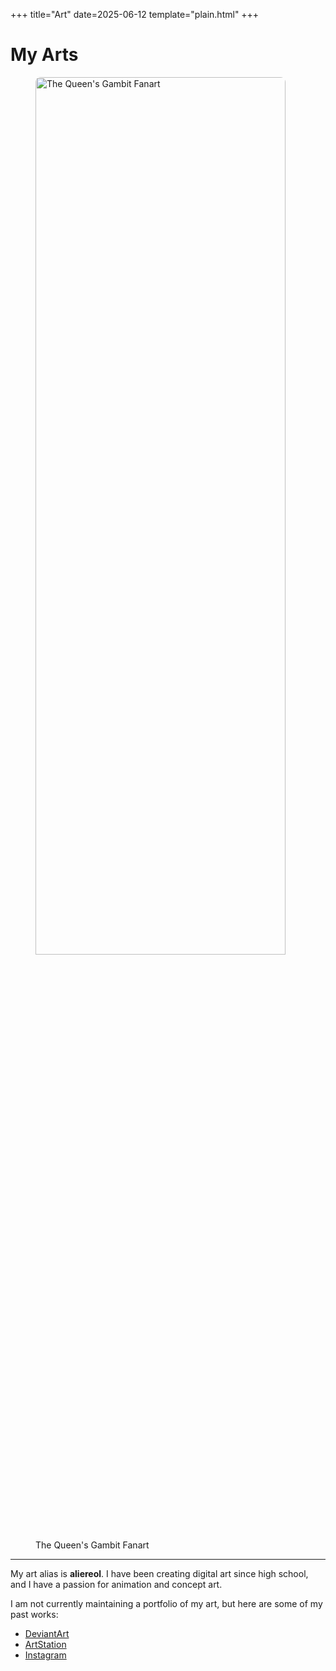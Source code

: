 +++
title="Art"
date=2025-06-12
template="plain.html"
+++

# My Arts


<figure class="text-center mb-4">
<img src="https://cdna.artstation.com/p/assets/images/images/032/000/684/large/allie-tran-img-0526.jpg?1605191548" alt="The Queen's Gambit Fanart" class="image rounded-circle mb-3" style="width: max(400px, 60%); height: auto; object-fit: cover; border-radius: 8px;">
    <figcaption class="text-muted">The Queen's Gambit Fanart</figcaption>
</figure>

---

My art alias is **aliereol**. I have been creating digital art since high school, and I have a passion for animation and concept art. 

I am not currently maintaining a portfolio of my art, but here are some of my past works:
- [DeviantArt](https://www.deviantart.com/alie-reol/gallery)
- [ArtStation](https://www.artstation.com/aliereol)
- [Instagram](https://www.instagram.com/aliereol/)


